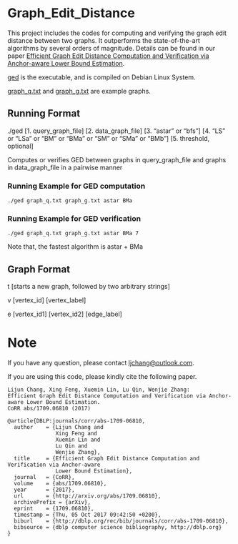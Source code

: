 # Graph_Edit_Distance

This project includes the codes for computing and verifying the graph edit distance between two graphs. It outperforms the state-of-the-art algorithms by several orders of magnitude. Details can be found in our paper [Efficient Graph Edit Distance Computation and Verification via Anchor-aware Lower Bound Estimation](https://arxiv.org/abs/1709.06810).

[ged](ged) is the executable, and is compiled on Debian Linux System.

[graph_q.txt](graph_q.txt) and [graph_g.txt](graph_g.txt) are example graphs.

## Running Format 
./ged [1. query_graph_file] [2. data_graph_file] [3. “astar” or “bfs”] [4. “LS” or “LSa” or “BM” or “BMa” or “SM” or “SMa” or “BMb”] [5. threshold, optional]

Computes or verifies GED between graphs in query_graph_file and graphs in data_graph_file in a pairwise manner

### Running Example for GED computation
```
./ged graph_q.txt graph_g.txt astar BMa
```
### Running Example for GED verification
```
./ged graph_q.txt graph_g.txt astar BMa 7
```
Note that, the fastest algorithm is astar + BMa

## Graph Format
t [starts a new graph, followed by two arbitrary strings]

v [vertex_id] [vertex_label]

e [vertex_id1] [vertex_id2] [edge_label]

# Note
If you have any question, please contact ljchang@outlook.com.

If you are using this code, please kindly cite the following paper.
```
Lijun Chang, Xing Feng, Xuemin Lin, Lu Qin, Wenjie Zhang:
Efficient Graph Edit Distance Computation and Verification via Anchor-aware Lower Bound Estimation.
CoRR abs/1709.06810 (2017)
```

```
@article{DBLP:journals/corr/abs-1709-06810,
  author    = {Lijun Chang and
               Xing Feng and
               Xuemin Lin and
               Lu Qin and
               Wenjie Zhang},
  title     = {Efficient Graph Edit Distance Computation and Verification via Anchor-aware
               Lower Bound Estimation},
  journal   = {CoRR},
  volume    = {abs/1709.06810},
  year      = {2017},
  url       = {http://arxiv.org/abs/1709.06810},
  archivePrefix = {arXiv},
  eprint    = {1709.06810},
  timestamp = {Thu, 05 Oct 2017 09:42:50 +0200},
  biburl    = {http://dblp.org/rec/bib/journals/corr/abs-1709-06810},
  bibsource = {dblp computer science bibliography, http://dblp.org}
}
```
